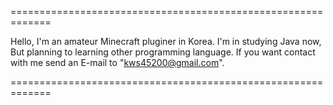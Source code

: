 =============================================================

Hello, I'm an amateur Minecraft pluginer in Korea.
I'm in studying Java now, But planning to learning other programming language.
If you want contact with me send an E-mail to "kws45200@gmail.com".

=============================================================
